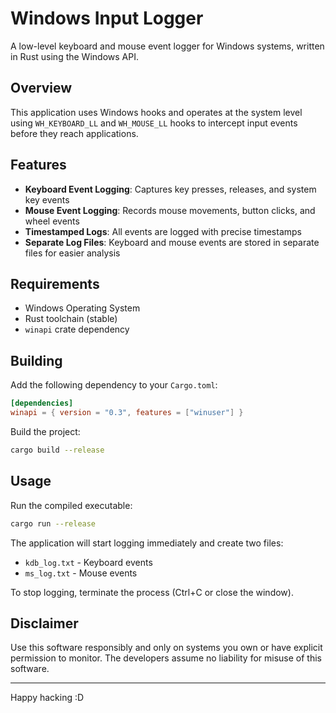 # Windows Input Logger

A low-level keyboard and mouse event logger for Windows systems, written in Rust using the Windows API.

## Overview

This application uses Windows hooks and  operates at the system level using `WH_KEYBOARD_LL` and `WH_MOUSE_LL` hooks to intercept input events before they reach applications.

## Features

- **Keyboard Event Logging**: Captures key presses, releases, and system key events
- **Mouse Event Logging**: Records mouse movements, button clicks, and wheel events
- **Timestamped Logs**: All events are logged with precise timestamps
- **Separate Log Files**: Keyboard and mouse events are stored in separate files for easier analysis

## Requirements

- Windows Operating System
- Rust toolchain (stable)
- `winapi` crate dependency

## Building

Add the following dependency to your `Cargo.toml`:

```toml
[dependencies]
winapi = { version = "0.3", features = ["winuser"] }
```

Build the project:

```bash
cargo build --release
```

## Usage

Run the compiled executable:

```bash
cargo run --release
```

The application will start logging immediately and create two files:
- `kdb_log.txt` - Keyboard events
- `ms_log.txt` - Mouse events

To stop logging, terminate the process (Ctrl+C or close the window).


## Disclaimer

Use this software responsibly and only on systems you own or have explicit permission to monitor. The developers assume no liability for misuse of this software.

---

Happy hacking :D